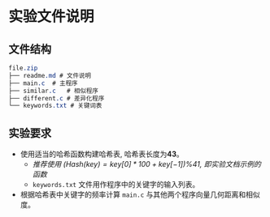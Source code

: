 # 实验文件说明

## 文件结构

```css
file.zip
├── readme.md # 文件说明
├── main.c	# 主程序
├── similar.c	# 相似程序
├── different.c	# 差异化程序
└── keywords.txt # 关键词表
```

## 实验要求

- 使用适当的哈希函数构建哈希表, 哈希表长度为**43**。
  - *推荐使用 $(Hash(key)=key[0]*100+key[-1])\%41$, 即实验文档示例的函数*
  - `keywords.txt` 文件用作程序中的关键字的输入列表。
- 根据哈希表中关键字的频率计算 `main.c` 与其他两个程序向量几何距离和相似度。
